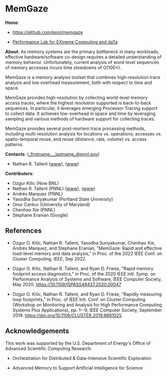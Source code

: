 <!-- -*-Mode: markdown;-*- -->
<!-- $Id$ -->

MemGaze
=============================================================================

**Home**:
  - https://github.com/pnnl/memgaze

  - [Performance Lab for EXtreme Computing and daTa](https://github.com/perflab-exact)


**About**: As memory systems are the primary bottleneck in many
workloads, effective hardware/software co-design requires a detailed
understanding of memory behavior. Unfortunately, current analysis of
word-level sequences of memory accesses incurs time slowdowns of
O(100×).

MemGaze is a memory analysis toolset that combines high-resolution
trace analysis and low overhead measurement, both with respect to time
and space.

MemGaze provides high-resolution by collecting world-level memory
access traces, where the highest resolution supported is back-to-back
sequences. In particular, it leverages emerging Processor Tracing
support to collect data. It achieves low-overhead in space and time by
leveraging sampling and various methods of hardware support for
collecting traces.

MemGaze provides several post-mortem trace processing methods,
including multi-resolution analysis for locations vs. operations;
accesses vs. spatio-temporal reuse, and reuse (distance, rate, volume)
vs. access patterns.


**Contacts**: (_firstname_._lastname_@pnnl.gov)
  - Nathan R. Tallent ([www](https://hpc.pnnl.gov/people/tallent)), ([www](https://www.pnnl.gov/people/nathan-tallent))


**Contributors**:
  - Ozgur Kilic (Now BNL)
  - Nathan R. Tallent (PNNL) ([www](https://hpc.pnnl.gov/people/tallent)), ([www](https://www.pnnl.gov/people/nathan-tallent))
  - Andrés Marquez (PNNL)
  - Yasodha Suriyakumar (Portland State University)
  - Onur Cankur (University of Maryland)
  - Chenhao Xie (PNNL)
  - Stephane Eranian (Google)


References
-----------------------------------------------------------------------------

* Ozgur O. Kilic, Nathan R. Tallent, Yasodha Suriyakumar, Chenhao Xie, Andrés Marquez, and Stephane Eranian, "MemGaze: Rapid and effective load-level memory and data analysis," in Proc. of the 2022 IEEE Conf. on Cluster Computing, IEEE, Sep 2022.

* Ozgur O. Kilic, Nathan R. Tallent, and Ryan D. Friese, "Rapid memory footprint access diagnostics," in Proc. of the 2020 IEEE Intl. Symp. on Performance Analysis of Systems and Software, IEEE Computer Society, May 2020. <https://10.1109/ISPASS48437.2020.00047>

* Ozgur O. Kilic, Nathan R. Tallent, and Ryan D. Friese, "Rapidly measuring loop footprints," in Proc. of IEEE Intl. Conf. on Cluster Computing (Workshop on Monitoring and Analysis for High Performance Computing Systems Plus Applications), pp. 1--9, IEEE Computer Society, September 2019. https://doi.org/10.1109/CLUSTER.2019.8891025


Acknowledgements
-----------------------------------------------------------------------------

This work was supported by the U.S. Department of Energy's Office of
Advanced Scientific Computing Research:

- Orchestration for Distributed & Data-Intensive Scientific Exploration

- Advanced Memory to Support Artificial Intelligence for Science

